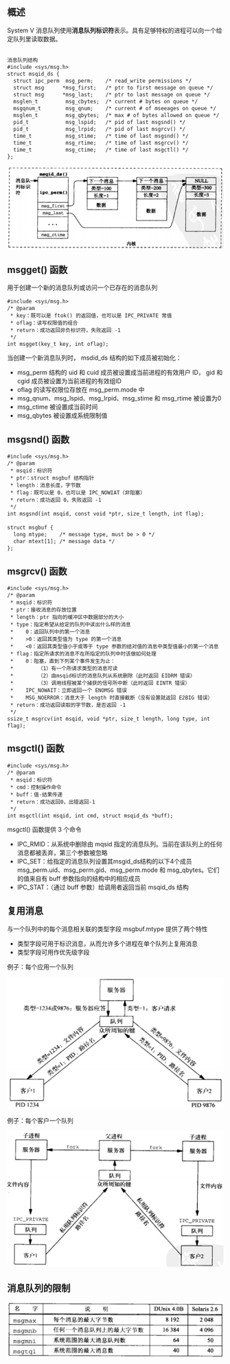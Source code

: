 ## 概述
System V 消息队列使用**消息队列标识符**表示。具有足够特权的进程可以向一个给定队列里读取数据。
```

消息队列结构
#include <sys/msg.h>
struct msqid_ds {
  struct ipc_perm  msg_perm;    /* read_write permissions */
  struct msg      *msg_first;   /* ptr to first message on queue */
  struct msg      *msg_last;    /* ptr to last message on queue */
  msglen_t         msg_cbytes;  /* current # bytes on queue */
  msgqnum_t        msg_qnum;    /* current # of mseeages on queue */
  msglen_t         msg_qbytes;  /* max # of bytes allowed on queue */
  pid_t            msg_lspid;   /* pid of last msgsnd() */
  pid_t            msg_lrpid;   /* pid of last msgrcv() */
  time_t           msg_stime;   /* time of last msgsnd() */
  time_t           msg_rtime;   /* time of last msgrcv() */
  time_t           msg_ctime;   /* time of last msgctl() */
};
```
<img src='./imgs/system-v-msg-queue.png'>

## msgget() 函数
用于创建一个新的消息队列或访问一个已存在的消息队列
```
#include <sys/msg.h>
/* @param 
 * key：既可以是 ftok() 的返回值，也可以是 IPC_PRIVATE 常值
 * oflag：读写权限值的组合
 * return：成功返回非负标识符，失败返回 -1
 */
int msgget(key_t key, int oflag);
```

当创建一个新消息队列时， msdid_ds 结构的如下成员被初始化：
- msg_perm 结构的 uid 和 cuid 成员被设置成当前进程的有效用户 ID， gid 和 cgid 成员被设置为当前进程的有效组ID
- oflag 的读写权限位存放在 msg_perm.mode 中
- msg_qnum、msg_lspid、msg_lrpid、msg_stime 和 msg_rtime 被设置为0
- msg_ctime 被设置成当前时间
- msg_qbytes 被设置成系统限制值

## msgsnd() 函数
```
#include <sys/msg.h>
/* @param
 * msqid：标识符
 * ptr：struct msgbuf 结构指针
 * length：消息长度，字节数
 * flag：既可以是 0，也可以是 IPC_NOWIAT（非阻塞）
 * return：成功返回 0，失败返回 -1
 */
int msgsnd(int msqid, const void *ptr, size_t length, int flag);

struct msgbuf {
  long mtype;    /* message type, must be > 0 */
  char mtext[1]; /* message data */
};
```

##  msgrcv() 函数
```
#include <sys/msg.h>
/* @param
 * msqid：标识符
 * ptr：接收消息的存放位置
 * length：ptr 指向的缓冲区中数据部分的大小
 * type：指定希望从给定的队列中读出什么样的消息
 *    0：返回队列中的第一个消息
 *    >0：返回其类型值为 type 的第一个消息
 *    <0：返回其类型值小于或等于 type 参数的结对值的消息中类型值最小的第一个消息
 * flag：指定所请求的消息不在所指定的队列中时该做如何处理
 *    0：阻塞，直到下列某个事件发生为止：
 *        （1）有一个所请求类型的消息可读
 *        （2）由msqid标识的消息队列从系统删除（此时返回 EIDRM 错误）
 *        （3）调用线程被某个捕获的信号所中断（此时返回 EINTR 错误）
 *    IPC_NOWAIT：立即返回一个 ENOMSG 错误
 *    MSG_NOERROR：消息大于 length 时直接截断（没有设置就返回 E2BIG 错误）
 * return：成功返回读取的字节数，是否返回 -1
 */
ssize_t msgrcv(int msqid, void *ptr, size_t length, long type, int flag);
```

##  msgctl() 函数
```
#include <sys/msg.h>
/* @param
 * msqid：标识符
 * cmd：控制操作命令
 * buff：值-结果传递
 * return：成功返回0，出错返回-1
 */
int msgctl(int msqid, int cmd, struct msqid_ds *buff);
```
 msgctl() 函数提供 3 个命令
- IPC_RMID：从系统中删除由 mqsid 指定的消息队列。当前在该队列上的任何消息都被丢弃，第三个参数被忽略
- IPC_SET：给指定的消息队列设置其msgid_ds结构的以下4个成员 msg_perm.uid、msg_perm.gid、msg_perm.mode 和 msg_qbytes。它们的值来自有 buff 参数指向的结构中的相应成员
- IPC_STAT：（通过 buff 参数）给调用者返回当前 msqid_ds 结构
  
## 复用消息
与一个队列中的每个消息相关联的类型字段 msgbuf.mtype 提供了两个特性
- 类型字段可用于标识消息，从而允许多个进程在单个队列上复用消息
- 类型字段可用作优先级字段
  
例子：每个应用一个队列

<img src='./imgs/system-v-multiplexing.png'>

例子：每个客户一个队列

<img src='./imgs/system-v-multiplexing2.png'>

## 消息队列的限制
<img src='./imgs/system-v-restrict.png'>